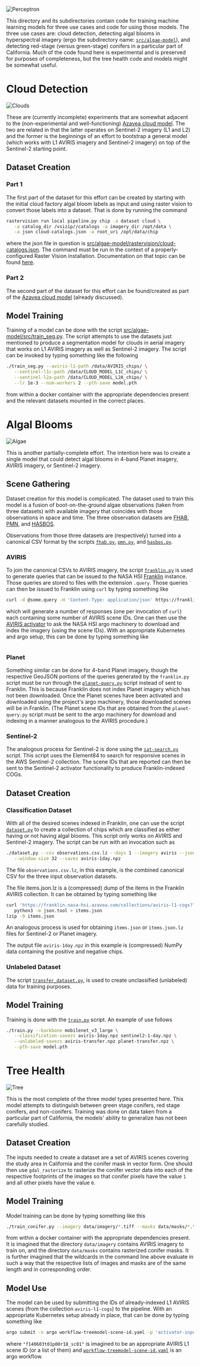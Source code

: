 ![Perceptron](https://upload.wikimedia.org/wikipedia/en/5/52/Mark_I_perceptron.jpeg)

This directory and its subdirectories contain code for training machine learning models for three use cases and code for using those models.
The three use cases are: cloud detection,  detecting algal blooms in hyperspectral imagery (ergo the subdirectory name: [`src/algae-model`](src/algae-model)), and detecting red-stage (versus green-stage) conifers in a particular part of California.
Much of the code found here is experimental and is preserved for purposes of completeness, but the tree health code and models might be somewhat useful.

# Cloud Detection #

![Clouds](https://upload.wikimedia.org/wikipedia/commons/4/46/Socrates_in_a_basket.jpg)

These are (currently incomplete) experiments that are somewhat adjacent to the (non-experimental and well-functioning) [Azavea cloud model](https://github.com/azavea/cloud-model).
The two are related in that the latter operates on Sentinel-2 imagery (L1 and L2) and the former is the beginnings of an effort to bootstrap a general model (which works with L1 AVIRIS imagery and Sentinel-2 imagery) on top of the Sentinel-2 starting point.

## Dataset Creation ##

### Part 1 ###

The first part of the dataset for this effort can be created by starting with the initial cloud factory algal bloom labels as input and using raster vision to convert those labels into a dataset.
That is done by running the command
```bash
rastervision run local pipeline.py chip -a dataset cloud \
   -a catalog_dir /vsizip//catalogs -a imagery_dir /opt/data \
   -a json cloud-catalogs.json -a root_uri /opt/data/chip
```
where the json file in question is [src/algae-model/rastervision/cloud-catalogs.json](src/algae-model/rastervision/cloud-catalogs.json).
The command must be run in the context of a properly-configured Raster Vision installation.
Documentation on that topic can be found [here](https://readthedocs.org/projects/raster-vision/).

### Part 2 ###

The second part of the dataset for this effort can be found/created as part of the [Azavea cloud model](https://github.com/azavea/cloud-model) (already discussed).

## Model Training ##

Training of a model can be done with the script [src/algae-model/src/train_seg.py](src/algae-model/src/train_seg.py).
The script attempts to use the datasets just mentioned to produce a segmentation model for clouds in aerial imagery that works on L1 AVIRIS imagery as well as Sentinel-2 imagery.
The script can be invoked by typing something like the following
```bash
./train_seg.py --aviris-l1-path /data/AVIRIS_chips/ \
   --sentinel-l1c-path /data/CLOUD_MODEL_L1C_chips/ \
   --sentinel-l2a-path /data/CLOUD_MODEL_L2A_chips/ \
   --lr 1e-3 --num-workers 2 --pth-save model.pth
```
from within a docker container with the appropriate dependencies present and the relevant datasets mounted in the correct places.

# Algal Blooms #

![Algae](https://upload.wikimedia.org/wikipedia/commons/thumb/b/b0/Gephyrocapsa_oceanica_color.jpg/600px-Gephyrocapsa_oceanica_color.jpg)

This is another partially-complete effort.
The intention here was to create a single model that could detect algal blooms in 4-band Planet imagery, AVIRIS imagery, or Sentinel-2 imagery.

## Scene Gathering ##

Dataset creation for this model is complicated.
The dataset used to train this model is a fusion of boot-on-the-ground algae observations (taken from three datasets) with available imagery that coincides with those observations in space and time.
The three observation datasets are [FHAB](https://data.cnra.ca.gov/dataset/surface-water-freshwater-harmful-algal-blooms), [PMN](https://www.ncei.noaa.gov/products/phytoplankton-monitoring-network), and [HASBOS](https://habsos.noaa.gov/).

Observations from those three datasets are (respectively) turned into a canonical CSV format by the scripts [`fhab.py`](src/algae-model/scripts/fhab.py), [`pmn.py`](src/algae-model/scripts/pmn.py), and [`hasbos.py`](src/algae-model/scripts/hasbos.py).

### AVIRIS ###

To join the canonical CSVs to AVIRIS imagery, the script [`franklin.py`](src/algae-model/script/franklin.py) is used to generate queries that can be issued to the NASA HSI [Franklin](https://github.com/azavea/franklin) instance.
Those queries are stored to files with the extension `.query`.
Those queries can then be issued to Franklin using `curl` by typing something like
```bash
curl -d @some.query -H 'Content-Type: application/json' https://franklin.nasa-hsi.azavea.com/search/
```
which will generate a number of responses (one per invocation of `curl`) each containing some number of AVIRIS scene IDs.
One can then use the [AVIRIS activator](../deployment/argo-workflows/eks/README.md) to ask the NASA HSI argo machinery to download and index the imagery (using the scene IDs).
With an appropriate Kubernetes and argo setup, this can be done by typing something like
```bash
```

### Planet ###

Something similar can be done for 4-band Planet imagery, though the respective GeoJSON portions of the queries generated by the `franklin.py` script must be run through the [`planet-query.py`](../src/utils/planet-query.py) script instead of sent to Franklin.
This is because Franklin does not index Planet imagery which has not been downloaded.
Once the Planet scenes have been activated and downloaded using the project's argo machinery, those downloaded scenes will be in Franklin.
(The Planet scene IDs that are obtained from the `planet-query.py` script must be sent to the argo machinery for download and indexing in a manner analogous to the AVIRIS procedure.)

### Sentinel-2 ###

The analogous process for Sentinel-2 is done using the [`sat-search.py`](../src/scripts/sat-search.py) script.
This script uses the Element84 to search for responsive scenes in the AWS Sentinel-2 collection.
The scene IDs that are reported can then be sent to the Sentinel-2 activator functionality to produce Franklin-indexed COGs.

## Dataset Creation ##

### Classification Dataset ###

With all of the desired scenes indexed in Franklin, one can use the script
[`dataset.py`](../src/scripts/dataset.py) to create a collection of chips which are classified as either having or not having algal blooms.
This script only works on AVIRIS and Sentinel-2 imagery.
The script can be run with an invocation such as
```bash
./dataset.py --csv observations.csv.lz --days 1 --imagery aviris --json items.json.lz \
   --window-size 32 --savez aviris-1day.npz
```

The file `observations.csv.lz`, in this example, is the combined canonical CSV for the three input observation datasets.

The file items.json.lz is a (compressed) dump of the items in the Franklin AVIRIS collection.
It can be obtained by typing something like
```bash
curl 'https://franklin.nasa-hsi.azavea.com/collections/aviris-l1-cogs?limit=10000' | \
   python3 -m json.tool > items.json
lzip -9 items.json
```
An analogous process is used for obtaining `items.json` or `items.json.lz` files for Sentinel-2 or Planet imagery.

The output file `aviris-1day.npz` in this example is (compressed) NumPy data containing the positive and negative chips.

### Unlabeled Dataset ###

The script [`transfer_dataset.py`](../src/scripts/transfer_dataset.py),
is used to create unclassified (unlabeled) data for training purposes.

## Model Training ##

Training is done with the
[`train.py`](./src/algae-model/src/train.py) script.
An example of use follows
```bash
./train.py --backbone mobilenet_v3_large \
   --classification-savezs aviris-1day.npz sentinel2-1-day.npz \
   --unlabeled-savezs aviris-transfer.npz planet-transfer.npz \
   --pth-save model.pth
```

# Tree Health #

![Tree](https://upload.wikimedia.org/wikipedia/commons/thumb/b/b9/Yggdrasil.jpg/430px-Yggdrasil.jpg)

This is the most complete of the three model types presented here.
This model attempts to distinguish between green stage conifers, red stage conifers, and non-conifers.
Training was done on data taken from a particular part of California, the models' ability to generalize has not been carefully studied.

## Dataset Creation ##

The inputs needed to create a dataset are a set of AVIRIS scenes covering the study area in California and the conifer mask in vector form.
One should then use `gdal_rasterize` to rasterize the conifer vector data into each of the respective footprints of the images so that conifer pixels have the value `1` and all other pixels have the value `0`.

## Model Training ##

Model training can be done by typing something like this
```bash
./train_conifer.py --imagery data/imagery/*.tiff --masks data/masks/*.tiff --pth-save model.pth
```
from within a docker container with the appropriate dependencies present.
It is imagined that the directory `data/imagery` contains AVIRIS imagery to train on,
and the directory `data/masks` contains rasterized conifer masks.
It is further imagined that the wildcards in the command line above evaluate in such a way that the respective lists of images and masks are of the same length and in corresponding order.

## Model Use ##

The model can be used by submitting the IDs of already-indexed L1 AVIRIS scenes (from the collection `aviris-l1-cogs`) to the pipeline.
With an appropriate Kubernetes setup already in place, that can be done by typing something like
```bash
argo submit -n argo workflow-treemodel-scene-id.yaml -p 'activator-input=["f140603t01p00r18_sc01"]' --watch
```
where `"f140603t01p00r18_sc01"` is imagined to be an appropriate AVIRIS L1 scene ID (or a list of them)
and [`workflow-treemodel-scene-id.yaml`](../deployment/argo-workflows/eks/workflow-treemodel-scene-id.yaml) is an argo workflow.

